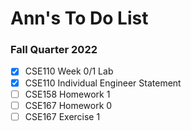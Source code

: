 # Ann's To Do List
### Fall Quarter 2022

- [x] CSE110 Week 0/1 Lab
- [x] CSE110 Individual Engineer Statement
- [ ] CSE158 Homework 1
- [ ] CSE167 Homework 0
- [ ] CSE167 Exercise 1